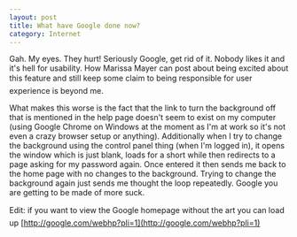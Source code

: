 ```yaml
---
layout: post
title: What have Google done now?
category: Internet
---
```


Gah. My eyes. They hurt! Seriously Google, get rid of it. Nobody likes it and it's hell for usability. How Marissa Mayer can post about being excited about this &#145;feature&#147; and still keep some claim to being responsible for user experience is beyond me.

What makes this worse is the fact that the link to turn the background off that is mentioned in the help page doesn't seem to exist on my computer (using Google Chrome on Windows at the moment as I'm at work so it's not even a crazy browser setup or anything). Additionally when I try to change the background using the control panel thing (when I'm logged in), it opens the window which is just blank, loads for a short while then redirects to a page asking for my password again. Once entered it then sends me back to the home page with no changes to the background. Trying to change the background again just sends me thought the loop repeatedly. Google you are getting to be made of more suck.

Edit: if you want to view the Google homepage without the &#145;art&#146; you can load up [http://google.com/webhp?pli=1](http://google.com/webhp?pli=1)
